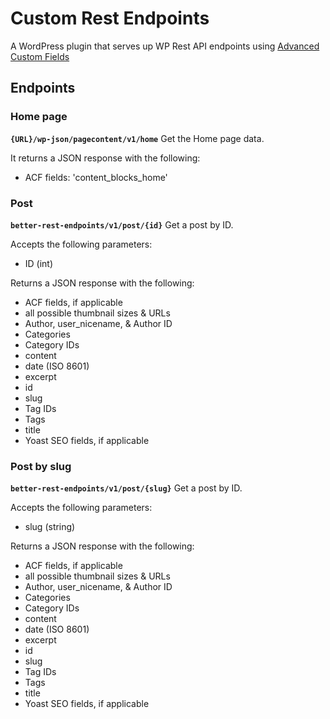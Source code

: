 # Custom Rest Endpoints

A WordPress plugin that serves up WP Rest API endpoints using [Advanced Custom Fields](https://www.advancedcustomfields.com)

## Endpoints

### Home page
**`{URL}/wp-json/pagecontent/v1/home`**
Get the Home page data.

It returns a JSON response with the following:
- ACF fields: 'content_blocks_home'

### Post
**`better-rest-endpoints/v1/post/{id}`**
Get a post by ID.

Accepts the following parameters:

- ID (int)

Returns a JSON response with the following:

- ACF fields, if applicable
- all possible thumbnail sizes & URLs
- Author, user_nicename, & Author ID
- Categories
- Category IDs
- content
- date (ISO 8601)
- excerpt
- id
- slug
- Tag IDs
- Tags
- title
- Yoast SEO fields, if applicable

### Post by slug
**`better-rest-endpoints/v1/post/{slug}`**
Get a post by ID.

Accepts the following parameters:

- slug (string)

Returns a JSON response with the following:

- ACF fields, if applicable
- all possible thumbnail sizes & URLs
- Author, user_nicename, & Author ID
- Categories
- Category IDs
- content
- date (ISO 8601)
- excerpt
- id
- slug
- Tag IDs
- Tags
- title
- Yoast SEO fields, if applicable